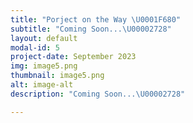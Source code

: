 ```yaml
---
title: "Porject on the Way \U0001F680"
subtitle: "Coming Soon...\U00002728"
layout: default
modal-id: 5
project-date: September 2023
img: image5.png
thumbnail: image5.png
alt: image-alt
description: "Coming Soon...\U00002728"

---
```

